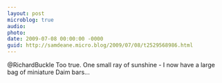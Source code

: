```yaml
---
layout: post
microblog: true
audio: 
photo: 
date: 2009-07-08 00:00:00 -0000
guid: http://samdeane.micro.blog/2009/07/08/t2529568986.html
---
```

@RichardBuckle Too true. One small ray of sunshine - I now have a large bag of miniature Daim bars...
